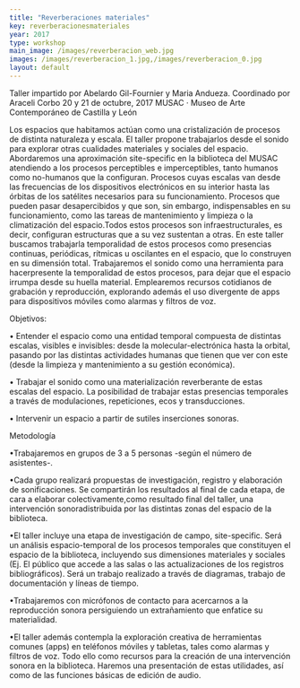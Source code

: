 ```yaml
---
title: "Reverberaciones materiales"
key: reverberacionesmateriales
year: 2017
type: workshop
main_image: /images/reverberacion_web.jpg
images: /images/reverberacion_1.jpg,/images/reverberacion_0.jpg
layout: default
---
```

Taller impartido por Abelardo Gil-Fournier y Maria Andueza. Coordinado por Araceli Corbo
20 y 21 de octubre, 2017
MUSAC · Museo de Arte Contemporáneo de Castilla y León

Los espacios que habitamos actúan como una cristalización de procesos de distinta naturaleza y escala. El taller propone trabajarlos desde el sonido para explorar otras cualidades materiales y sociales del espacio. Abordaremos una aproximación site-specific en la biblioteca del MUSAC atendiendo a los procesos perceptibles e imperceptibles, tanto humanos como no-humanos que la configuran. Procesos cuyas escalas van desde las frecuencias de los dispositivos electrónicos en su interior hasta las órbitas de los satélites necesarios para su funcionamiento. Procesos que pueden pasar desapercibidos y que son, sin embargo, indispensables en su funcionamiento, como las tareas de mantenimiento y limpieza o la climatización del espacio.Todos estos procesos son infraestructurales, es decir, configuran estructuras que a su vez sustentan a otras. En este taller buscamos trabajarla temporalidad de estos procesos como presencias continuas, periódicas, rítmicas u oscilantes en el espacio, que lo construyen en su dimensión total. Trabajaremos el sonido como una herramienta para hacerpresente la temporalidad de estos procesos, para dejar que el espacio irrumpa desde su huella material. Emplearemos recursos cotidianos de grabación y reproducción, explorando además el uso divergente de apps para dispositivos móviles como alarmas y filtros de voz.

Objetivos:

• Entender el espacio como una entidad temporal compuesta de distintas escalas, visibles e invisibles: desde la molecular-electrónica hasta la orbital, pasando por las distintas actividades humanas que tienen que ver con este (desde la limpieza y mantenimiento a su gestión económica).

• Trabajar el sonido como una materialización reverberante de estas escalas del espacio. La posibilidad de trabajar estas presencias temporales a través de modulaciones, repeticiones, ecos y transducciones.

• Intervenir un espacio a partir de sutiles inserciones sonoras.

Metodología

•Trabajaremos en grupos de 3 a 5 personas -según el número de asistentes-.

•Cada grupo realizará propuestas de investigación, registro y elaboración de sonificaciones. Se compartirán los resultados al final de cada etapa, de cara a elaborar colectivamente,como resultado final del taller, una intervención sonoradistribuida por las distintas zonas del espacio de la biblioteca.

•El taller incluye una etapa de investigación de campo, site-specific. Será un análisis espacio-temporal de los procesos temporales que constituyen el espacio de la biblioteca, incluyendo sus dimensiones materiales y sociales (Ej. El público que accede a las salas o las actualizaciones de los registros bibliográficos). Será un trabajo realizado a través de diagramas, trabajo de documentación y líneas de tiempo.

•Trabajaremos con micrófonos de contacto para acercarnos a la reproducción sonora persiguiendo un extrañamiento que enfatice su materialidad.

•El taller además contempla la exploración creativa de herramientas comunes (apps) en teléfonos móviles y tabletas, tales como alarmas y filtros de voz. Todo ello como recursos para la creación de una intervención sonora en la biblioteca. Haremos una presentación de estas utilidades, así como de las funciones básicas de edición de audio.